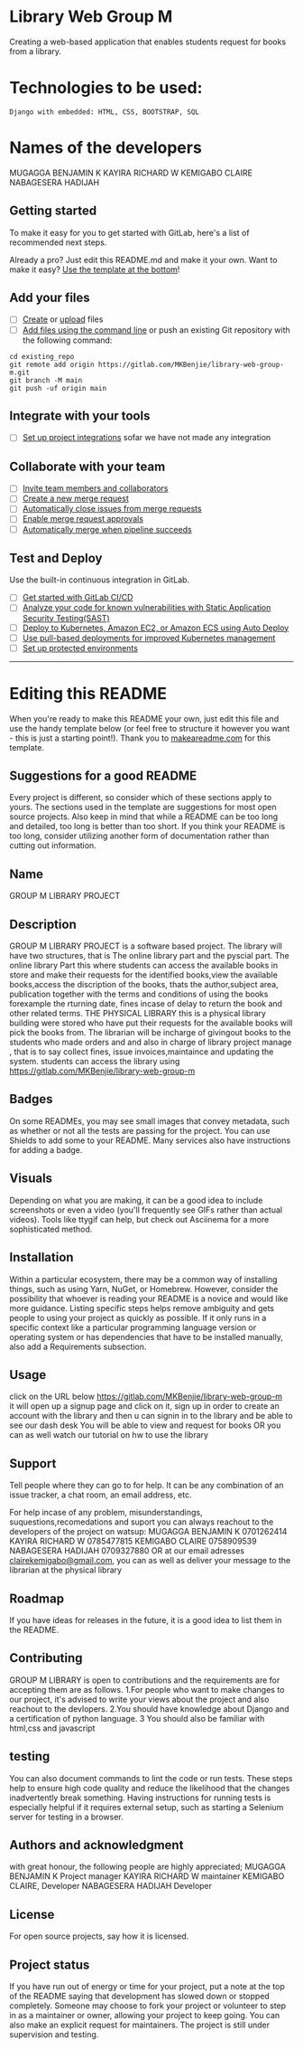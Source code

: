# Library Web Group M

Creating a web-based application that enables students request for books from a library.

# Technologies to be used:
    Django with embedded: HTML, CSS, BOOTSTRAP, SQL

# Names of the developers
MUGAGGA BENJAMIN K
KAYIRA RICHARD W
KEMIGABO CLAIRE
NABAGESERA HADIJAH

## Getting started

To make it easy for you to get started with GitLab, here's a list of recommended next steps.

Already a pro? Just edit this README.md and make it your own. Want to make it easy? [Use the template at the bottom](#editing-this-readme)!

## Add your files

- [ ] [Create](https://docs.gitlab.com/ee/user/project/repository/web_editor.html#create-a-file) or [upload](https://docs.gitlab.com/ee/user/project/repository/web_editor.html#upload-a-file) files
- [ ] [Add files using the command line](https://docs.gitlab.com/ee/gitlab-basics/add-file.html#add-a-file-using-the-command-line) or push an existing Git repository with the following command:

```
cd existing_repo
git remote add origin https://gitlab.com/MKBenjie/library-web-group-m.git
git branch -M main
git push -uf origin main
```

## Integrate with your tools

- [ ] [Set up project integrations](https://gitlab.com/MKBenjie/library-web-group-m/-/settings/integrations)
sofar we have not made any integration 
## Collaborate with your team

- [ ] [Invite team members and collaborators](https://docs.gitlab.com/ee/user/project/members/)
- [ ] [Create a new merge request](https://docs.gitlab.com/ee/user/project/merge_requests/creating_merge_requests.html)
- [ ] [Automatically close issues from merge requests](https://docs.gitlab.com/ee/user/project/issues/managing_issues.html#closing-issues-automatically)
- [ ] [Enable merge request approvals](https://docs.gitlab.com/ee/user/project/merge_requests/approvals/)
- [ ] [Automatically merge when pipeline succeeds](https://docs.gitlab.com/ee/user/project/merge_requests/merge_when_pipeline_succeeds.html)

## Test and Deploy

Use the built-in continuous integration in GitLab.

- [ ] [Get started with GitLab CI/CD](https://docs.gitlab.com/ee/ci/quick_start/index.html)
- [ ] [Analyze your code for known vulnerabilities with Static Application Security Testing(SAST)](https://docs.gitlab.com/ee/user/application_security/sast/)
- [ ] [Deploy to Kubernetes, Amazon EC2, or Amazon ECS using Auto Deploy](https://docs.gitlab.com/ee/topics/autodevops/requirements.html)
- [ ] [Use pull-based deployments for improved Kubernetes management](https://docs.gitlab.com/ee/user/clusters/agent/)
- [ ] [Set up protected environments](https://docs.gitlab.com/ee/ci/environments/protected_environments.html)

***

# Editing this README

When you're ready to make this README your own, just edit this file and use the handy template below (or feel free to structure it however you want - this is just a starting point!).  Thank you to [makeareadme.com](https://www.makeareadme.com/) for this template.

## Suggestions for a good README
Every project is different, so consider which of these sections apply to yours. The sections used in the template are suggestions for most open source projects. Also keep in mind that while a README can be too long and detailed, too long is better than too short. If you think your README is too long, consider utilizing another form of documentation rather than cutting out information.

## Name
GROUP M LIBRARY PROJECT 

## Description
GROUP M LIBRARY PROJECT is a software based project. The library will have two structures, that is The online library part and the pyscial part.
The online library Part
this where students can access the available books in store and make their requests for the identified books,view the available books,access the discription of the books, thats the author,subject area, publication together with the terms and conditions of using the books forexample the rturning date, fines incase of delay to return the book and other related terms.
THE PHYSICAL LIBRARY
this is a physical library building were stored who have put their requests for the available books will pick the books from. The librarian will be incharge of givingout books to the students who made orders and and also in charge of library project manage , that is to say collect fines, issue invoices,maintaince and updating the system.
 students can access the library using https://gitlab.com/MKBenjie/library-web-group-m  
## Badges
On some READMEs, you may see small images that convey metadata, such as whether or not all the tests are passing for the project. You can use Shields to add some to your README. Many services also have instructions for adding a badge.

## Visuals
Depending on what you are making, it can be a good idea to include screenshots or even a video (you'll frequently see GIFs rather than actual videos). Tools like ttygif can help, but check out Asciinema for a more sophisticated method.

## Installation
Within a particular ecosystem, there may be a common way of installing things, such as using Yarn, NuGet, or Homebrew. However, consider the possibility that whoever is reading your README is a novice and would like more guidance. Listing specific steps helps remove ambiguity and gets people to using your project as quickly as possible. If it only runs in a specific context like a particular programming language version or operating system or has dependencies that have to be installed manually, also add a Requirements subsection.

## Usage
click on the URL below
https://gitlab.com/MKBenjie/library-web-group-m  
it will open up a signup page and click on it, sign up in order to create an account with the library
and then u can signin in to the library
and be able to see our dash desk 
You will be able to view and request for books
OR you can as well watch our tutorial on hw to use the library


## Support
Tell people where they can go to for help. It can be any combination of an issue tracker, a chat room, an email address, etc.

For help incase of any problem, misunderstandings, suquestions,recomedations and suport you can always reachout to the developers of the project on watsup:
 MUGAGGA BENJAMIN K 0701262414
KAYIRA RICHARD W 0785477815
KEMIGABO CLAIRE 0758909539
NABAGESERA HADIJAH 0709327880
OR at our email adresses clairekemigabo@gmail.com,
you can as well as deliver your message to the librarian at the physical library
## Roadmap
If you have ideas for releases in the future, it is a good idea to list them in the README.

## Contributing
GROUP M LIBRARY is open to contributions and the requirements are for accepting them are as follows.
1.For people who want to make changes to our project, it's advised to write your views about the project and also reachout to the devlopers.
2.You should have knowledge about Django and a certification of python language. 
3 You should also be familiar with html,css and javascript

## testing
You can also document commands to lint the code or run tests. These steps help to ensure high code quality and reduce the likelihood that the changes inadvertently break something. Having instructions for running tests is especially helpful if it requires external setup, such as starting a Selenium server for testing in a browser.

## Authors and acknowledgment
with great honour, the following people are highly appreciated;
MUGAGGA BENJAMIN K   Project manager 
KAYIRA RICHARD W     maintainer
KEMIGABO CLAIRE,     Developer
NABAGESERA HADIJAH   Developer


## License
For open source projects, say how it is licensed.

## Project status
If you have run out of energy or time for your project, put a note at the top of the README saying that development has slowed down or stopped completely. Someone may choose to fork your project or volunteer to step in as a maintainer or owner, allowing your project to keep going. You can also make an explicit request for maintainers.
The project is still under supervision and testing.
